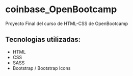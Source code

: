 # coinbase_OpenBootcamp

Proyecto Final del curso de HTML-CSS de OpenBootcamp

## Tecnologias utilizadas:

- HTML
- CSS
- SASS
- Bootstrap / Bootstrap Icons

